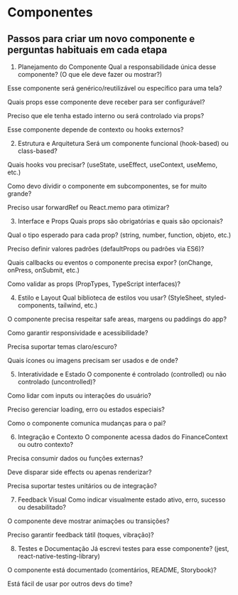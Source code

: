 # Componentes

## Passos para criar um novo componente e perguntas habituais em cada etapa
1. Planejamento do Componente
Qual a responsabilidade única desse componente? (O que ele deve fazer ou mostrar?)

Esse componente será genérico/reutilizável ou específico para uma tela?

Quais props esse componente deve receber para ser configurável?

Preciso que ele tenha estado interno ou será controlado via props?

Esse componente depende de contexto ou hooks externos?

2. Estrutura e Arquitetura
Será um componente funcional (hook-based) ou class-based?

Quais hooks vou precisar? (useState, useEffect, useContext, useMemo, etc.)

Como devo dividir o componente em subcomponentes, se for muito grande?

Preciso usar forwardRef ou React.memo para otimizar?

3. Interface e Props
Quais props são obrigatórias e quais são opcionais?

Qual o tipo esperado para cada prop? (string, number, function, objeto, etc.)

Preciso definir valores padrões (defaultProps ou padrões via ES6)?

Quais callbacks ou eventos o componente precisa expor? (onChange, onPress, onSubmit, etc.)

Como validar as props (PropTypes, TypeScript interfaces)?

4. Estilo e Layout
Qual biblioteca de estilos vou usar? (StyleSheet, styled-components, tailwind, etc.)

O componente precisa respeitar safe areas, margens ou paddings do app?

Como garantir responsividade e acessibilidade?

Precisa suportar temas claro/escuro?

Quais ícones ou imagens precisam ser usados e de onde?

5. Interatividade e Estado
O componente é controlado (controlled) ou não controlado (uncontrolled)?

Como lidar com inputs ou interações do usuário?

Preciso gerenciar loading, erro ou estados especiais?

Como o componente comunica mudanças para o pai?

6. Integração e Contexto
O componente acessa dados do FinanceContext ou outro contexto?

Precisa consumir dados ou funções externas?

Deve disparar side effects ou apenas renderizar?

Precisa suportar testes unitários ou de integração?

7. Feedback Visual
Como indicar visualmente estado ativo, erro, sucesso ou desabilitado?

O componente deve mostrar animações ou transições?

Preciso garantir feedback tátil (toques, vibração)?

8. Testes e Documentação
Já escrevi testes para esse componente? (jest, react-native-testing-library)

O componente está documentado (comentários, README, Storybook)?

Está fácil de usar por outros devs do time?

